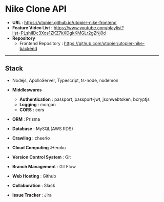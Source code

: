 # Nike Clone API

- **URL** : https://utopier.github.io/utopier-nike-frontend
- **Feature Video List** : https://www.youtube.com/playlist?list=PLshiIDc3Xos1ZKZ7kXDgkKMGLr2gZNj0d
- **Repository**
  - Frontend Repository : https://github.com/utopier/utopier-nike-backend

---

## Stack

- Nodejs, ApolloServer, Typescript, ts-node, nodemon
- **Middleswares**
  - **Authentication** : passport, passport-jwt, jsonwebtoken, bcryptjs
  - **Logging** : morgan
  - **CORS** : cors
- **ORM** : Prisma
- **Database** : MySQL(AWS RDS)
- **Crawling** : cheerio
- **Cloud Computing** :Heroku

- **Version Control System** : Git
- **Branch Management** : Git Flow
- **Web Hosting** : Github
- **Collaboration** : Slack
- **Issue Tracker** : Jira
